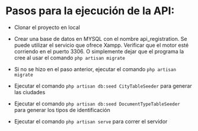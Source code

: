 # Pasos para la ejecución de la API:
- Clonar el proyecto en local
- Crear una base de datos en MYSQL con el nombre api_registration. Se puede utilizar el servicio que ofrece Xampp. Verificar que el motor esté corriendo en el puerto 3306. O simplemente dejar que el programa la cree al usar el comando ```php artisan migrate```
- Si no se hizo en el paso anterior, ejecutar el comando ```php artisan migrate```
- Ejecutar el comando ```php artisan db:seed CityTableSeeder``` para generar las ciudades
- Ejecutar el comando ```php artisan db:seed DocumentTypeTableSeeder``` para generar los tipos de identificación

- Ejecutar el comando ```php artisan serve``` para correr el servidor